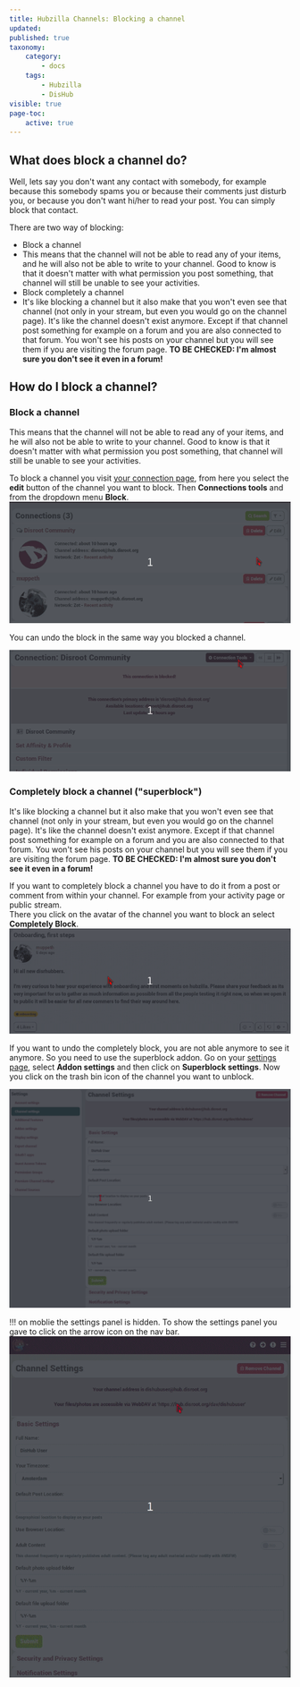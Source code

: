 ```yaml
---
title: Hubzilla Channels: Blocking a channel
updated:
published: true
taxonomy:
    category:
        - docs
    tags:
        - Hubzilla
        - DisHub
visible: true
page-toc:
    active: true
---
```


## What does block a channel do?
Well, lets say you don't want any contact with somebody, for example because this somebody spams you or because their comments just disturb you, or because you don't want hi/her to read your post. You can simply block that contact.

There are two way of blocking:
* Block a channel
 * This means that the channel will not be able to read any of your items, and he will also not be able to write to your channel. Good to know is that it doesn't matter with what permission you post something, that channel will still be unable to see your activities.  
* Block completely a channel
 * It's like blocking a channel but it also make that you won't even see that channel (not only in your stream, but even you would go on the channel page). It's like the channel doesn't exist anymore. Except if that channel post something for example on a forum and you are also connected to that forum. You won't see his posts on your channel but you will see them if you are visiting the forum page. **TO BE CHECKED: I'm almost sure you don't see it even in a forum!**

## How do I block a channel?  
### Block a channel
This means that the channel will not be able to read any of your items, and he will also not be able to write to your channel. Good to know is that it doesn't matter with what permission you post something, that channel will still be unable to see your activities.  

To block a channel you visit [your connection page](https://hub.disroot.org/connections), from here you select the **edit** button of the channel you want to block. Then **Connections tools** and from the dropdown menu **Block**.
![BlockChannel](en/BlockChannel.gif)

You can undo the block in the same way you blocked a channel.

![UnBlockChannel](en/UnBlockChannel.gif)  

### Completely block a channel ("superblock")
It's like blocking a channel but it also make that you won't even see that channel (not only in your stream, but even you would go on the channel page). It's like the channel doesn't exist anymore. Except if that channel post something for example on a forum and you are also connected to that forum. You won't see his posts on your channel but you will see them if you are visiting the forum page. **TO BE CHECKED: I'm almost sure you don't see it even in a forum!**

If you want to completely block a channel you have to do it from a post or comment from within your channel.
For example from your activity page or public stream.  
There you click on the avatar of the channel you want to block an select **Completely Block**.
![CompletelyBlockChannel](en/CompletelyBlockChannel.gif)  

If you want to undo the completely block, you are not able anymore to see it anymore. So you need to use the superblock addon.  Go on your [settings page](https://hub.disroot.org/settings), select **Addon settings** and then click on **Superblock settings**. Now you click on the trash bin icon of the channel you want to unblock.

![CompletelyUnBlockChannel](en/CompletelyUnBlockChannel.gif)

!!! on moblie the settings panel is hidden. To show the settings panel you gave to click on the arrow icon on the nav bar. ![MobileSuperblock](en/MobileSuperblock.gif)
